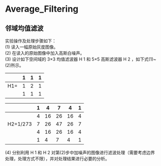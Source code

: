 # Average_Filtering
## 邻域均值滤波<br/>
实验操作及处理步骤如下：<br/>
(1) 读入一幅原始灰度图像。<br/>
(2) 在读入的原始图像中加入高斯白噪声。<br/>
(3) 设计如下空间域的 3×3 均值滤波器 H 1 和 5×5 高斯滤波器 H 2 ，如下式(1)~(2)所示。<br/>

| |1|1|1|
|-|-|-|-|
|H1=|1|2|1|
| |1|1|1|

| |1|4|7|4|1|
|-|-|-|-|-|-|
||4|16|26|16|4|
|H2=1/273|7|26|47|26|7|
||4|16|26|16|4|
||1|4|7|4|1|

(4) 分别利用 H 1 和 H 2 对第(2)步中加噪声的图像进行滤波处理（需要考虑边界处理，处理方式不限），并对处理结果进行必要的分析。<br/>